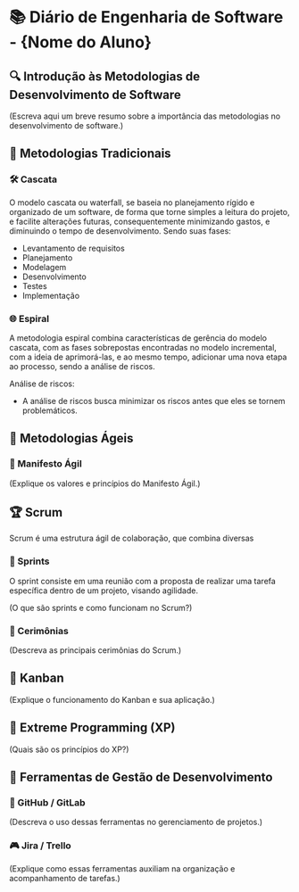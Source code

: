 # 📚 Diário de Engenharia de Software - {Nome do Aluno}

## 🔍 Introdução às Metodologias de Desenvolvimento de Software  
(Escreva aqui um breve resumo sobre a importância das metodologias no desenvolvimento de software.)

## 📖 Metodologias Tradicionais  
### 🛠️ Cascata  
O modelo cascata ou waterfall, se baseia no planejamento rígido e organizado de um software, de forma que torne simples a leitura do projeto, e facilite alterações futuras, consequentemente minimizando gastos, e diminuindo o tempo de desenvolvimento. Sendo suas fases:

- Levantamento de requisitos
- Planejamento
- Modelagem
- Desenvolvimento
- Testes
- Implementação

### 🌐 Espiral  

A metodologia espiral combina características de gerência do modelo cascata, com as fases sobrepostas encontradas no modelo incremental, com a ideia de aprimorá-las, e ao mesmo tempo, adicionar uma nova etapa ao processo, sendo a análise de riscos. 

Análise de riscos:
- A análise de riscos busca minimizar os riscos antes que eles se tornem problemáticos.
    

## 💪 Metodologias Ágeis  
### 📖 Manifesto Ágil  
(Explique os valores e princípios do Manifesto Ágil.)

## 🏆 Scrum  

Scrum é uma estrutura ágil de colaboração, que combina diversas 

### 📅 Sprints  

O sprint consiste em uma reunião com a proposta de realizar uma tarefa específica dentro de um projeto, visando agilidade.

(O que são sprints e como funcionam no Scrum?)

### 💬 Cerimônias  
(Descreva as principais cerimônias do Scrum.)

## 🎯 Kanban  
(Explique o funcionamento do Kanban e sua aplicação.)

## 🚀 Extreme Programming (XP)  
(Quais são os princípios do XP?)

## 🔧 Ferramentas de Gestão de Desenvolvimento  
### 💪 GitHub / GitLab  
(Descreva o uso dessas ferramentas no gerenciamento de projetos.)

### 🎮 Jira / Trello  
(Explique como essas ferramentas auxiliam na organização e acompanhamento de tarefas.)
